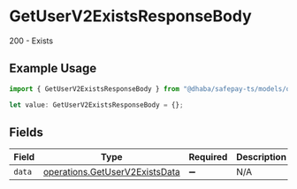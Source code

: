 # GetUserV2ExistsResponseBody

200 - Exists

## Example Usage

```typescript
import { GetUserV2ExistsResponseBody } from "@dhaba/safepay-ts/models/operations";

let value: GetUserV2ExistsResponseBody = {};
```

## Fields

| Field                                                                            | Type                                                                             | Required                                                                         | Description                                                                      |
| -------------------------------------------------------------------------------- | -------------------------------------------------------------------------------- | -------------------------------------------------------------------------------- | -------------------------------------------------------------------------------- |
| `data`                                                                           | [operations.GetUserV2ExistsData](../../models/operations/getuserv2existsdata.md) | :heavy_minus_sign:                                                               | N/A                                                                              |
